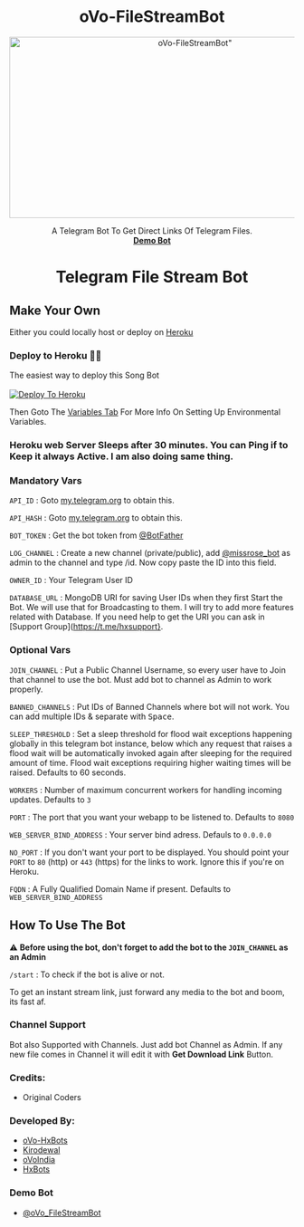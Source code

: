<h1 align="center">oVo-FileStreamBot</h3>
<p align="center">
  <a href="https://github.com/oVo-HxBots/oVo-FileStreamBot">
    <img src="https://socialify.git.ci/oVo-HxBots/oVo-FileStreamBot/image?description=1&font=Source%20Code%20Pro&forks=1&issues=1&pattern=Charlie%20Brown&pulls=1&stargazers=1&theme=Dark" alt=oVo-FileStreamBot" width="640" height="320" />
  </a>
  <p align="center">
    A Telegram Bot To Get Direct Links Of Telegram Files.<br/>
    <a href="http://telegram.me/oVo_FileStreamBot"><strong>Demo Bot</strong></a>
    <br />    
  </p>
</p>

<h1 align="center">Telegram File Stream Bot</h1>


## Make Your Own

Either you could locally host or deploy on [Heroku](https://heroku.com/deploy?)

### Deploy to Heroku 🏃‍♂

The easiest way to deploy this Song Bot  <br><br>
[![Deploy To Heroku](https://www.herokucdn.com/deploy/button.svg)](https://heroku.com/deploy?template=https://github.com/oVoIndia/oVo-FileStreamBot)

Then Goto The <a href="#mandatory-vars">Variables Tab</a> For More Info On Setting Up Environmental Variables.


### Heroku web Server Sleeps after 30 minutes. You can Ping if to Keep it always Active. I am also doing same thing.  



### Mandatory Vars

`API_ID` : Goto [my.telegram.org](https://my.telegram.org) to obtain this.

`API_HASH` : Goto [my.telegram.org](https://my.telegram.org) to obtain this.

`BOT_TOKEN` : Get the bot token from [@BotFather](https://telegram.dog/BotFather)

`LOG_CHANNEL` : Create a new channel (private/public), add [@missrose_bot](https://telegram.dog/MissRose_bot) as admin to the channel and type /id. Now copy paste the ID into this field.

`OWNER_ID` : Your Telegram User ID

`DATABASE_URL` : MongoDB URI for saving User IDs when they first Start the Bot. We will use that for Broadcasting to them. I will try to add more features related with Database. If you need help to get the URI you can ask in [Support Group](https://t.me/hxsupport}.

### Optional Vars

`JOIN_CHANNEL`  : Put a Public Channel Username, so every user have to Join that channel to use the bot. Must add bot to channel as Admin to work properly.

`BANNED_CHANNELS` : Put IDs of Banned Channels where bot will not work. You can add multiple IDs & separate with <kbd>Space</kbd>.

`SLEEP_THRESHOLD` : Set a sleep threshold for flood wait exceptions happening globally in this telegram bot instance, below which any request that raises a flood wait will be automatically invoked again after sleeping for the required amount of time. Flood wait exceptions requiring higher waiting times will be raised. Defaults to 60 seconds.

`WORKERS` : Number of maximum concurrent workers for handling incoming updates. Defaults to `3`

`PORT` : The port that you want your webapp to be listened to. Defaults to `8080`

`WEB_SERVER_BIND_ADDRESS` : Your server bind adress. Defauls to `0.0.0.0`

`NO_PORT` : If you don't want your port to be displayed. You should point your `PORT` to `80` (http) or `443` (https) for the links to work. Ignore this if you're on Heroku.

`FQDN` :  A Fully Qualified Domain Name if present. Defaults to `WEB_SERVER_BIND_ADDRESS`

## How To Use The Bot

:warning: **Before using the  bot, don't forget to add the bot to the `JOIN_CHANNEL` as an Admin**
 
`/start` : To check if the bot is alive or not.

To get an instant stream link, just forward any media to the bot and boom, its fast af.

### Channel Support
Bot also Supported with Channels. Just add bot Channel as Admin. If any new file comes in Channel it will edit it with **Get Download Link** Button.

### Credits:

- Original Coders

### Developed By:

-  [oVo-HxBots](https://github.com/oVo-HxBots)
-  [Kirodewal](https://t.me/Kirodewal)
-  [oVoIndia](https://github.com/oVoIndia)
-  [HxBots](https://t.me/HxBots)

### Demo Bot

-  [@oVo_FileStreamBot](https://t.me/oVo_FileStreamBot)
